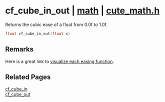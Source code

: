 # cf_cube_in_out | [math](https://github.com/RandyGaul/cute_framework/blob/master/docs/math_readme.md) | [cute_math.h](https://github.com/RandyGaul/cute_framework/blob/master/include/cute_math.h)

Returns the cubic ease of a float from 0.0f to 1.0f.

```cpp
float cf_cube_in_out(float x)
```

## Remarks

Here is a great link to [visualize each easing function](https://easings.net/).

## Related Pages

[cf_cube_in](https://github.com/RandyGaul/cute_framework/blob/master/docs/math/cf_cube_in.md)  
[cf_cube_out](https://github.com/RandyGaul/cute_framework/blob/master/docs/math/cf_cube_out.md)  
